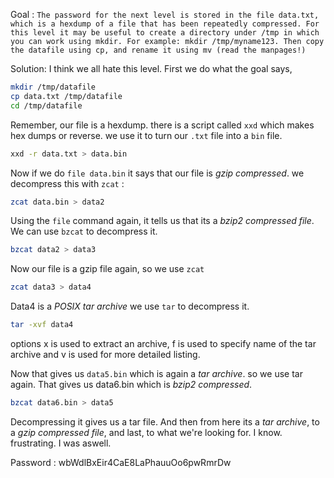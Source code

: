 Goal : `The password for the next level is stored in the file data.txt, which is a hexdump of a file that has been repeatedly compressed. For this level it may be useful to create a directory under /tmp in which you can work using mkdir. For example: mkdir /tmp/myname123. Then copy the datafile using cp, and rename it using mv (read the manpages!)`

Solution:
I think we all hate this level.
First we do what the goal says, 
```sh
mkdir /tmp/datafile
cp data.txt /tmp/datafile
cd /tmp/datafile
```
Remember, our file is a hexdump. there is a script called `xxd` which makes hex dumps or reverse. we use it to turn our `.txt` file into a `bin` file.
```sh
xxd -r data.txt > data.bin
```
Now if we do `file data.bin` it says that our file is *gzip compressed*.
we decompress this with `zcat` :

```sh
zcat data.bin > data2
```

Using the `file` command again, it tells us that its a *bzip2 compressed file*.
We can use `bzcat` to decompress it.

```sh
bzcat data2 > data3
```
Now our file is a gzip file again, so we use `zcat`
```sh
zcat data3 > data4
```
Data4 is a *POSIX tar archive*
we use `tar` to decompress it.
```sh
tar -xvf data4
```
options x is used to extract an archive, f is used to specify name of the tar archive and v is used for more detailed listing.

Now that gives us `data5.bin` which is again a *tar archive*. so we use tar again.
That gives us data6.bin which is *bzip2 compressed*.
```sh
bzcat data6.bin > data5
```

Decompressing it gives us a tar file.
And then from here its a *tar archive*, to a *gzip compressed file*, and last, to what we're looking for.
I know. frustrating. I was aswell. 

Password : wbWdlBxEir4CaE8LaPhauuOo6pwRmrDw
